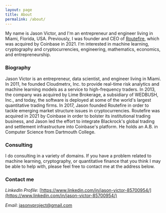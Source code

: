 ```yaml
---
layout: page
title: About
permalink: /about/
---
```


<script src="https://code.jquery.com/jquery-3.5.1.min.js"></script>
<script src="https://zetabase.io/static/assets/js/zetabase.js" type="text/javascript"></script>

My name is Jason Victor, and I'm an entrepreneur and engineer living in Miami, Florida, USA. Previously, I was founder and CEO of [Routefire](https://routefire.io/), which was acquired by Coinbase in 2021. I'm interested in machine learning, cryptography and cryptocurrencies, engineering, mathematics, economics, and entrepreneurship.


### Biography

Jason Victor is an entrepreneur, data scientist, and engineer living in Miami. In 2011, he founded Cloudmetrx, Inc. to provide real-time risk analytics and machine learning models as a service to high-frequency traders. In 2013, the company was acquired by Lime Brokerage, a subsidiary of WEDBUSH, Inc., and today, the software is deployed at some of the world's largest quantitative trading firms. In 2017, Jason founded Routefire in order to tackle emerging market structure issues in cryptocurrencies. Routefire was acquired in 2021 by Coinbase in order to bolster its institutional trading business, and Jason led the effort to integrate Blackrock's global trading and settlement infrastructure into Coinbase's platform. He holds an A.B. in Computer Science from Dartmouth College.

### Consulting 

I do consulting in a variety of domains. If you have a problem related to machine learning, cryptography, or quantitative finance that you think I may be able to help with, please feel free to contact me at the address below.

### Contact me

*LinkedIn Profile*: [https://www.linkedin.com/in/jason-victor-85700954/](https://www.linkedin.com/in/jason-victor-85700954/)

*Email*: [jasonvproject@gmail.com](mailto:jasonvproject@gmail.com)
